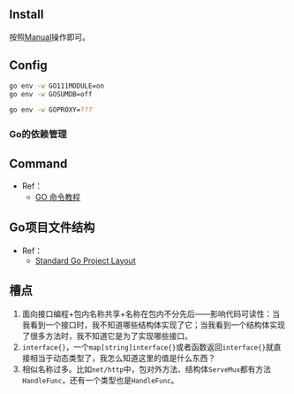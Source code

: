 ## Install
按照[Manual](https://go.dev/doc/install)操作即可。

## Config

```bash
go env -w GO111MODULE=on
go env -w GOSUMDB=off
```

```bash
go env -w GOPROXY=???
```

### Go的依赖管理

## Command

+ Ref：
    + [GO 命令教程](https://docs.kilvn.com/go_command_tutorial/)

## Go项目文件结构

+ Ref：
    + [Standard Go Project Layout](https://github.com/golang-standards/project-layout/blob/master/README_zh.md)

## 槽点

1. 面向接口编程+包内名称共享+名称在包内不分先后——影响代码可读性：当我看到一个接口时，我不知道哪些结构体实现了它；当我看到一个结构体实现了很多方法时，我不知道它是为了实现哪些接口。
2. `interface{}`，一个`map[string]interface{}`或者函数返回`interface{}`就直接相当于动态类型了，我怎么知道这里的值是什么东西？
3. 相似名称过多。比如`net/http`中，包对外方法、结构体`ServeMux`都有方法`HandleFunc`，还有一个类型也是`HandleFunc`。

